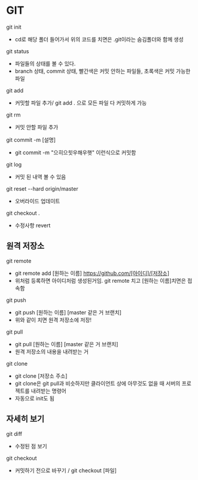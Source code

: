 # GIT

git init

- cd로 해당 폴더 들어가서 위의 코드를 치면은 .git이라는 숨김폴더와 함께 생성

git status
- 파일들의 상태를 볼 수 있다.
- branch 상태, commit 상태, 빨간색은 커밋 안하는 파일들, 초록색은 커밋 가능한 파일

git add
- 커밋할 파일 추가/ git add . 으로 모든 파일 다 커밋하게 가능

git rm
- 커밋 안할 파일 추가

git commit -m [설명]
- git commit -m "으히으힛우해우햇" 이런식으로 커밋함

git log
- 커밋 된 내역 볼 수 있음

git reset --hard origin/master  

- 오버라이드 업데이트

git checkout .

- 수정사항 revert




## 원격 저장소

git remote
- git remote add [원하는 이름] https://github.com/[아이디]/[저장소]
- 위처럼 등록하면 아이디처럼 생성된거임. git remote 치고 [원하는 이름]치면은 접속함

git push
- git push [원하는 이름] [master 같은 거 브랜치]
- 위와 같이 치면 원격 저장소에 저장!

git pull
- git pull [원하는 이름] [master 같은 거 브랜치]
- 원격 저장소의 내용을 내려받는 거

git clone
- git clone [저장소 주소]
- git clone은 git pull과 비슷하지만 클라이언트 상에 아무것도 없을 때 서버의 프로젝트를 내려받는 명령어
- 자동으로 init도 됨



## 자세히 보기

git diff
- 수정된 점 보기

git checkout
- 커밋하기 전으로 바꾸기 / git checkout [파일]